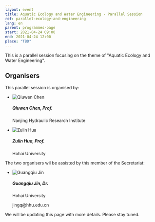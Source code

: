```yaml
---
layout: event
title: Aquatic Ecology and Water Engineering - Parallel Session
ref: parallel-ecology-and-engineering
lang: en
parent: programmes-page
start: 2021-04-24 09:00
end: 2021-04-24 12:00
place: "TBD"
---
```

This is a parallel session focusing on the theme of "Aquatic Ecology and Water Engineering".

## Organisers

This parallel session is organised by:

<ul class="people-list p-0">
  <li class="media my-2">
    <img src="https://cdn.jsdelivr.net/gh/estds/estds2020/assets/img/avatars/avatar-qiuwen-chen.jpg" class="people-avatar rounded-circle mr-3" alt="Qiuwen Chen">
    <div class="media-body">
      <h5 class="mt-0"><strong>Qiuwen Chen</strong>, Prof.</h5>
      <p class="text-secondary">Nanjing Hydraulic Research Institute</p>
    </div>
  </li>
  <li class="media my-2">
    <img src="https://cdn.jsdelivr.net/gh/estds/estds2020/assets/img/avatars/avatar-zulin-hua.jpg" class="people-avatar rounded-circle mr-3" alt="Zulin Hua">
    <div class="media-body">
      <h5 class="mt-0"><b>Zulin Hua</b>, Prof.</h5>
      <p class="text-secondary">Hohai University</p>
    </div>
  </li>
</ul>

The two organisers wil be assisted by this member of the Secretariat:
<ul class="people-list p-0">
  <li class="media my-2">
    <img src="https://cdn.jsdelivr.net/gh/estds/estds2020/assets/img/avatars/avatar-guangqiu-jin.jpg" class="people-avatar rounded-circle mr-3" alt="Guangqiu Jin">
    <div class="media-body">
      <h5 class="mt-0"><strong>Guangqiu Jin</strong>, Dr.</h5>
      <p class="text-secondary mb-0">Hohai University</p>
      <p class="text-info"><i class="fas fa-envelope fa-fw mr-1"></i>jingq@hhu.edu.cn</p>
    </div>
  </li>
</ul>

We will be updating this page with more details. Please stay tuned.

